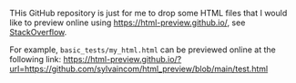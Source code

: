 THis GitHub repository is just for me to drop some HTML files that I would like to preview online using https://html-preview.github.io/, see [StackOverflow](https://stackoverflow.com/questions/8446218/how-to-see-an-html-page-on-github-as-a-normal-rendered-html-page-to-see-preview).

For example, `basic_tests/my_html.html` can be previewed online at the following link:
https://html-preview.github.io/?url=https://github.com/sylvaincom/html_preview/blob/main/test.html